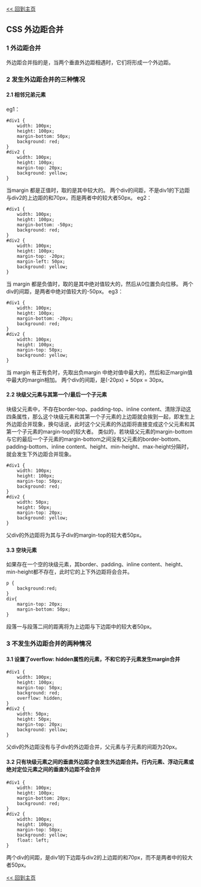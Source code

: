 [<< 回到主页](http://suzy1993.github.io/misszy/)

## CSS 外边距合并

### 1 外边距合并
外边距合并指的是，当两个垂直外边距相遇时，它们将形成一个外边距。

### 2 发生外边距合并的三种情况
#### 2.1 相邻兄弟元素
eg1：
```
#div1 {
    width: 100px;
    height: 100px;
    margin-bottom: 50px;
    background: red;
}
#div2 {
    width: 100px;
    height: 100px;
    margin-top: 20px;
    background: yellow;
}
```
当margin 都是正值时，取的是其中较大的。
两个div的间距，不是div1的下边距与div2的上边距的和70px，而是两者中的较大者50px。 
eg2：
```
#div1 {
    width: 100px;
    height: 100px;
    margin-bottom: -50px;
    background: red;
}
#div2 {
    width: 100px;
    height: 100px;
    margin-top: -20px;
    margin-left: 50px;
    background: yellow;
}
```
当 margin 都是负值时，取的是其中绝对值较大的，然后从0位置负向位移。
两个div的间距，是两者中绝对值较大的-50px。
eg3：
```
#div1 {
    width: 100px;
    height: 100px;
    margin-bottom: -20px;
    background: red;
}
#div2 {
    width: 100px;
    height: 100px;
    margin-top: 50px;
    background: yellow;
}
```
当 margin 有正有负时，先取出负margin 中绝对值中最大的，然后和正margin值中最大的margin相加。
两个div的间距，是(-20px) + 50px = 30px。

#### 2.2 块级父元素与其第一个/最后一个子元素
块级父元素中，不存在border-top、padding-top、inline content、清除浮动这四条属性，那么这个块级元素和其第一个子元素的上边距就会挨到一起，即发生上外边距合并现象，换句话说，此时这个父元素的外边距将直接变成这个父元素和其第一个子元素的margin-top的较大者。
类似的，若块级父元素的margin-bottom与它的最后一个子元素的margin-bottom之间没有父元素的border-bottom、padding-bottom、inline content、height、min-height、max-height分隔时，就会发生下外边距合并现象。
```
#div1 {
    width: 100px;
    height: 100px;
    margin-top: 50px;
    background: red;
}
#div2 {
    width: 50px;
    height: 50px;
    margin-top: 20px;
    background: yellow;
}
```
父div的外边距将为其与子div的margin-top的较大者50px。

#### 3.3 空块元素
如果存在一个空的块级元素，其border、padding、inline content、height、min-height都不存在，此时它的上下外边距将会合并。
```
p {
    background:red;
}
div{
    margin-top: 20px;
    margin-bottom: 50px;
}
```
段落一与段落二间的距离将为上边距与下边距中的较大者50px。

### 3 不发生外边距合并的两种情况
#### 3.1 设置了overflow: hidden属性的元素，不和它的子元素发生margin合并
```
#div1 {
    width: 100px;
    height: 100px;
    margin-top: 50px;
    background: red;
    overflow: hidden;
}
#div2 {
    width: 50px;
    height: 50px;
    margin-top: 20px;
    background: yellow;
}
```
父div的外边距没有与子div的外边距合并，父元素与子元素的间距为20px。

#### 3.2 只有块级元素之间的垂直外边距才会发生外边距合并。行内元素、浮动元素或绝对定位元素之间的垂直外边距不会合并
```
#div1 {
    width: 100px;
    height: 100px;
    margin-bottom: 20px;
    background: red;
}
#div2 {
    width: 100px;
    height: 100px;
    margin-top: 50px;
    background: yellow;
    float: left;
}
```
两个div的间距，是div1的下边距与div2的上边距的和70px，而不是两者中的较大者50px。

[<< 回到主页](http://suzy1993.github.io/misszy/)
